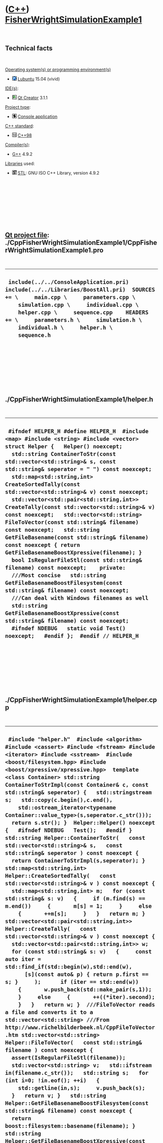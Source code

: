 
 

 

 

 

 

([C++](Cpp.md)) [FisherWrightSimulationExample1](CppFisherWrightSimulationExample1.md)
========================================================================================

 

Technical facts
---------------

 

[Operating system(s) or programming environment(s)](CppOs.md)

-   ![Lubuntu](PicLubuntu.png) [Lubuntu](CppLubuntu.md) 15.04 (vivid)

[IDE(s)](CppIde.md):

-   ![Qt Creator](PicQtCreator.png) [Qt Creator](CppQtCreator.md) 3.1.1

[Project type](CppQtProjectType.md):

-   ![console](PicConsole.png) [Console
    application](CppConsoleApplication.md)

[C++ standard](CppStandard.md):

-   ![C++98](PicCpp98.png) [C++98](Cpp98.md)

[Compiler(s)](CppCompiler.md):

-   [G++](CppGpp.md) 4.9.2

[Libraries](CppLibrary.md) used:

-   ![STL](PicStl.png) [STL](CppStl.md): GNU ISO C++ Library, version
    4.9.2

 

 

 

 

 

[Qt project file](CppQtProjectFile.md): ./CppFisherWrightSimulationExample1/CppFisherWrightSimulationExample1.pro
------------------------------------------------------------------------------------------------------------------

 

  ---------------------------------------------------------------------------------------------------------------------------------------------------------------------------------------------------------------------------------------------------------------------------------------------------------------------
  ` include(../../ConsoleApplication.pri) include(../../Libraries/BoostAll.pri)  SOURCES += \     main.cpp \     parameters.cpp \     simulation.cpp \     individual.cpp \     helper.cpp \     sequence.cpp    HEADERS += \     parameters.h \     simulation.h \     individual.h \     helper.h \     sequence.h`
  ---------------------------------------------------------------------------------------------------------------------------------------------------------------------------------------------------------------------------------------------------------------------------------------------------------------------

 

 

 

 

 

./CppFisherWrightSimulationExample1/helper.h
--------------------------------------------

 

  -----------------------------------------------------------------------------------------------------------------------------------------------------------------------------------------------------------------------------------------------------------------------------------------------------------------------------------------------------------------------------------------------------------------------------------------------------------------------------------------------------------------------------------------------------------------------------------------------------------------------------------------------------------------------------------------------------------------------------------------------------------------------------------------------------------------------------------------------------------------------------------------------------------------------------------------------------------------------------------------------------------------------------------------------------------------------------------------------------
  ` #ifndef HELPER_H #define HELPER_H  #include <map> #include <string> #include <vector>  struct Helper {   Helper() noexcept;   std::string ContainerToStr(const std::vector<std::string>& s, const std::string& seperator = " ") const noexcept;   std::map<std::string,int> CreateSortedTally(const std::vector<std::string>& v) const noexcept;   std::vector<std::pair<std::string,int>> CreateTally(const std::vector<std::string>& v) const noexcept;   std::vector<std::string> FileToVector(const std::string& filename) const noexcept;   std::string GetFileBasename(const std::string& filename) const noexcept { return GetFileBasenameBoostXpressive(filename); }   bool IsRegularFileStl(const std::string& filename) const noexcept;    private:   ///Most concise   std::string GetFileBasenameBoostFilesystem(const std::string& filename) const noexcept;   ///Can deal with Windows filenames as well   std::string GetFileBasenameBoostXpressive(const std::string& filename) const noexcept;    #ifndef NDEBUG   static void Test() noexcept;   #endif };  #endif // HELPER_H`
  -----------------------------------------------------------------------------------------------------------------------------------------------------------------------------------------------------------------------------------------------------------------------------------------------------------------------------------------------------------------------------------------------------------------------------------------------------------------------------------------------------------------------------------------------------------------------------------------------------------------------------------------------------------------------------------------------------------------------------------------------------------------------------------------------------------------------------------------------------------------------------------------------------------------------------------------------------------------------------------------------------------------------------------------------------------------------------------------------------

 

 

 

 

 

./CppFisherWrightSimulationExample1/helper.cpp
----------------------------------------------

 

  --------------------------------------------------------------------------------------------------------------------------------------------------------------------------------------------------------------------------------------------------------------------------------------------------------------------------------------------------------------------------------------------------------------------------------------------------------------------------------------------------------------------------------------------------------------------------------------------------------------------------------------------------------------------------------------------------------------------------------------------------------------------------------------------------------------------------------------------------------------------------------------------------------------------------------------------------------------------------------------------------------------------------------------------------------------------------------------------------------------------------------------------------------------------------------------------------------------------------------------------------------------------------------------------------------------------------------------------------------------------------------------------------------------------------------------------------------------------------------------------------------------------------------------------------------------------------------------------------------------------------------------------------------------------------------------------------------------------------------------------------------------------------------------------------------------------------------------------------------------------------------------------------------------------------------------------------------------------------------------------------------------------------------------------------------------------------------------------------------------------------------------------------------------------------------------------------------------------------------------------------------------------------------------------------------------------------------------------------------------------------------------------------------------------------------------------------------------------------------------------------------------------------------------------------------------------------------------------------------------------------------------------------------------------------------------------------------------------------------------------------------------------------------------------------------------------------------------------------------------------------------------------------------------------------------------------------------------------------------------------------------------------------------------------------------------------------------------------------------------------------------------------------------------------------------------------------------------------------------------------------------------------------------------------------------------------------------------------------------------------------------------------------------------------------------------------------------------------------------------------------------------------------------------------------------------------------------------------------------------------------------------------------------------------------------------------------------------------------------------------------------------------------------------------------------------------------------------------------------------------------------------------------------------------------------------------------------------------------------------------------------------------------------------------------------------------------------------------------------------------------------------------------------------------------------------------------------------------------------------------------------------------------------------------------------------------------------------------------------------------------------------------------------------------------------------------------------------------------------------------------------------------------------------------------------------------------------------------------------------------------------------------------------------------------------------------------------------------------------------------------------------------------------------------------------------------------------------------------------------------------------------------------------------------------------------------------------------------------------------------------------------------------------------------------------------------------------------------------------------------------------------------------------------------------------------------------------------------------------------------------------------------------------------------------------------------------------------------------------------------------------------------------------------------------------------------------------------------------------------------------------------------------------------------------------------------------------------------------------------------------------------------------------------------------------------------------------------------------------------------------------------------------------------------------------------------------------------------------------------------------------------------------------------------------------------------------------------------------------------------------------------------------------------------------------------------------------------------------------------------------------------------------------------------------------------------------------------------------
  ` #include "helper.h"  #include <algorithm> #include <cassert> #include <fstream> #include <iterator> #include <sstream>  #include <boost/filesystem.hpp> #include <boost/xpressive/xpressive.hpp>  template <class Container> std::string ContainerToStrImpl(const Container& c, const std::string& seperator) {   std::stringstream s;   std::copy(c.begin(),c.end(),     std::ostream_iterator<typename Container::value_type>(s,seperator.c_str()));   return s.str(); }  Helper::Helper() noexcept {   #ifndef NDEBUG   Test();   #endif }  std::string Helper::ContainerToStr(   const std::vector<std::string>& s,   const std::string& seperator ) const noexcept {   return ContainerToStrImpl(s,seperator); }   std::map<std::string,int> Helper::CreateSortedTally(   const std::vector<std::string>& v ) const noexcept {   std::map<std::string,int> m;   for (const std::string& s: v)   {     if (m.find(s) == m.end())     {       m[s] = 1;     }     else     {       ++m[s];     }   }   return m; }  std::vector<std::pair<std::string,int>> Helper::CreateTally(   const std::vector<std::string>& v ) const noexcept {   std::vector<std::pair<std::string,int>> w;   for (const std::string& s: v)   {     const auto iter = std::find_if(std::begin(w),std::end(w),       [s](const auto& p) { return p.first == s; }     );      if (iter == std::end(w))     {       w.push_back(std::make_pair(s,1));     }     else     {       ++((*iter).second);     }   }   return w; }  ///FileToVector reads a file and converts it to a std::vector<std::string> ///From http://www.richelbilderbeek.nl/CppFileToVector.htm std::vector<std::string> Helper::FileToVector(   const std::string& filename ) const noexcept {   assert(IsRegularFileStl(filename));   std::vector<std::string> v;   std::ifstream in(filename.c_str());   std::string s;   for (int i=0; !in.eof(); ++i)   {     std::getline(in,s);     v.push_back(s);   }   return v; }   std::string Helper::GetFileBasenameBoostFilesystem(const std::string& filename) const noexcept {   return boost::filesystem::basename(filename); }  std::string Helper::GetFileBasenameBoostXpressive(const std::string& filename) const noexcept {   const boost::xpressive::sregex rex     = boost::xpressive::sregex::compile(       "((.*)(/|\\\\))?([0-9A-Za-z_]*)((\\.)([A-Za-z]*))?" );   boost::xpressive::smatch what;    if( boost::xpressive::regex_match( filename, what, rex ) )   {     return what[4];   }    return ""; }   ///Determines if a filename is a regular file ///From http://www.richelbilderbeek.nl/CppIsRegularFile.htm bool Helper::IsRegularFileStl(   const std::string& filename ) const noexcept {   std::fstream f;   f.open(filename.c_str(),std::ios::in);   return f.is_open(); }  #ifndef NDEBUG void Helper::Test() noexcept {   {     static bool is_tested {false};     if (is_tested) return;     is_tested = true;   }   //CreateTally   {     const std::vector<std::string> v = { "A"};     const std::vector<std::pair<std::string,int>> m{Helper().CreateTally(v)};     assert(m.size() == 1);     assert(m[0].first == "A");     assert(m[0].second == 1);   }   {     const std::vector<std::string> v = { "A", "A" };     const std::vector<std::pair<std::string,int>> m{Helper().CreateTally(v)};     assert(m.size() == 1);     assert(m[0].first == "A");     assert(m[0].second == 2);   }   {     const std::vector<std::string> v = { "A", "B" };     const std::vector<std::pair<std::string,int>> m{Helper().CreateTally(v)};     assert(m.size() == 2);     assert(m[0].first == "A");     assert(m[0].second == 1);     assert(m[1].first == "B");     assert(m[1].second == 1);   }   {     const std::vector<std::string> v = { "B", "A", "B" };     const std::vector<std::pair<std::string,int>> m{Helper().CreateTally(v)};     assert(m.size() == 2);     assert(m[0].first == "B");     assert(m[0].second == 2);     assert(m[1].first == "A");     assert(m[1].second == 1);   }   {     assert(Helper().GetFileBasenameBoostFilesystem("") == std::string(""));     assert(Helper().GetFileBasenameBoostFilesystem("tmp.txt") == std::string("tmp"));     assert(Helper().GetFileBasenameBoostFilesystem("test_output.fas") == std::string("test_output"));     assert(Helper().GetFileBasenameBoostFilesystem("test_output_0.fas") == std::string("test_output_0"));     assert(Helper().GetFileBasenameBoostFilesystem("tmp") == std::string("tmp"));     assert(Helper().GetFileBasenameBoostFilesystem("MyFolder/tmp") == std::string("tmp"));     assert(Helper().GetFileBasenameBoostFilesystem("MyFolder/tmp.txt") == std::string("tmp"));     //assert(Helper().GetFileBasenameBoostFilesystem("MyFolder\\tmp.txt") == std::string("tmp"));     assert(Helper().GetFileBasenameBoostFilesystem("MyFolder/MyFolder/tmp") == std::string("tmp"));     assert(Helper().GetFileBasenameBoostFilesystem("MyFolder/MyFolder/tmp.txt") == std::string("tmp"));     //assert(Helper().GetFileBasenameBoostFilesystem("MyFolder/MyFolder\\tmp.txt") == std::string("tmp"));      assert(Helper().GetFileBasenameBoostXpressive("") == std::string(""));     assert(Helper().GetFileBasenameBoostXpressive("tmp.txt") == std::string("tmp"));     assert(Helper().GetFileBasenameBoostXpressive("test_output.fas") == std::string("test_output"));     assert(Helper().GetFileBasenameBoostXpressive("test_output_0.fas") == std::string("test_output_0"));     assert(Helper().GetFileBasenameBoostXpressive("tmp") == std::string("tmp"));     assert(Helper().GetFileBasenameBoostXpressive("MyFolder/tmp") == std::string("tmp"));     assert(Helper().GetFileBasenameBoostXpressive("MyFolder/tmp.txt") == std::string("tmp"));     assert(Helper().GetFileBasenameBoostXpressive("MyFolder\\tmp.txt") == std::string("tmp"));     assert(Helper().GetFileBasenameBoostXpressive("MyFolder/MyFolder/tmp") == std::string("tmp"));     assert(Helper().GetFileBasenameBoostXpressive("MyFolder/MyFolder/tmp.txt") == std::string("tmp"));     assert(Helper().GetFileBasenameBoostXpressive("MyFolder/MyFolder\\tmp.txt") == std::string("tmp"));   } } #endif`
  --------------------------------------------------------------------------------------------------------------------------------------------------------------------------------------------------------------------------------------------------------------------------------------------------------------------------------------------------------------------------------------------------------------------------------------------------------------------------------------------------------------------------------------------------------------------------------------------------------------------------------------------------------------------------------------------------------------------------------------------------------------------------------------------------------------------------------------------------------------------------------------------------------------------------------------------------------------------------------------------------------------------------------------------------------------------------------------------------------------------------------------------------------------------------------------------------------------------------------------------------------------------------------------------------------------------------------------------------------------------------------------------------------------------------------------------------------------------------------------------------------------------------------------------------------------------------------------------------------------------------------------------------------------------------------------------------------------------------------------------------------------------------------------------------------------------------------------------------------------------------------------------------------------------------------------------------------------------------------------------------------------------------------------------------------------------------------------------------------------------------------------------------------------------------------------------------------------------------------------------------------------------------------------------------------------------------------------------------------------------------------------------------------------------------------------------------------------------------------------------------------------------------------------------------------------------------------------------------------------------------------------------------------------------------------------------------------------------------------------------------------------------------------------------------------------------------------------------------------------------------------------------------------------------------------------------------------------------------------------------------------------------------------------------------------------------------------------------------------------------------------------------------------------------------------------------------------------------------------------------------------------------------------------------------------------------------------------------------------------------------------------------------------------------------------------------------------------------------------------------------------------------------------------------------------------------------------------------------------------------------------------------------------------------------------------------------------------------------------------------------------------------------------------------------------------------------------------------------------------------------------------------------------------------------------------------------------------------------------------------------------------------------------------------------------------------------------------------------------------------------------------------------------------------------------------------------------------------------------------------------------------------------------------------------------------------------------------------------------------------------------------------------------------------------------------------------------------------------------------------------------------------------------------------------------------------------------------------------------------------------------------------------------------------------------------------------------------------------------------------------------------------------------------------------------------------------------------------------------------------------------------------------------------------------------------------------------------------------------------------------------------------------------------------------------------------------------------------------------------------------------------------------------------------------------------------------------------------------------------------------------------------------------------------------------------------------------------------------------------------------------------------------------------------------------------------------------------------------------------------------------------------------------------------------------------------------------------------------------------------------------------------------------------------------------------------------------------------------------------------------------------------------------------------------------------------------------------------------------------------------------------------------------------------------------------------------------------------------------------------------------------------------------------------------------------------------------------------------------------------------------------------------------------------------------------------------------------------------

 

 

 

 

 

./CppFisherWrightSimulationExample1/individual.h
------------------------------------------------

 

  -----------------------------------------------------------------------------------------------------------------------------------------------------------------------------------------------------------------------------------------------------------------------------------------------------------------------------------------------------------------------------------------------------------------------------------------------------------------------------------------------------------------------------------------------------------------------------------------------------------------------------------------------------------------------------------------------------------------------------------------------------------------------------------------------------------
  ` #ifndef INDIVIDUAL_H #define INDIVIDUAL_H  #include <string>  struct Individual {   Individual(const std::string& dna);    std::string GetDna() const noexcept { return m_dna; }   int GetIndex() const noexcept { return m_index; }    private:   const std::string m_dna;   /// Unique index as long as there are less than (2^32)/2 Individuals   const int m_index;    /// Counter that increases when an Individual is constructed   static int sm_index;    #ifndef NDEBUG   static void Test() noexcept;   #endif };   ///Checks if different individuals have the same attributes (e.g. DNA) ///This does not take the index of the Individuals into account, as ///these are all (semi)unique bool operator==(const Individual& lhs, const Individual& rhs) noexcept;  #endif // INDIVIDUAL_H`
  -----------------------------------------------------------------------------------------------------------------------------------------------------------------------------------------------------------------------------------------------------------------------------------------------------------------------------------------------------------------------------------------------------------------------------------------------------------------------------------------------------------------------------------------------------------------------------------------------------------------------------------------------------------------------------------------------------------------------------------------------------------------------------------------------------------

 

 

 

 

 

./CppFisherWrightSimulationExample1/individual.cpp
--------------------------------------------------

 

  -----------------------------------------------------------------------------------------------------------------------------------------------------------------------------------------------------------------------------------------------------------------------------------------------------------------------------------------------------------------------------------------------------------------------------------------------------------------------------------------------
  ` #include "individual.h"  int Individual::sm_index = 0;  Individual::Individual(const std::string& dna)   : m_dna{dna},     m_index{sm_index++} //Use the previous value {   #ifndef NDEBUG   Test();   #endif }  #ifndef NDEBUG void Individual::Test() noexcept {   {     static bool is_tested {false};     if (is_tested) return;     is_tested = true;   } } #endif  bool operator==(const Individual& lhs, const Individual& rhs) noexcept {   return lhs.GetDna() == rhs.GetDna(); }`
  -----------------------------------------------------------------------------------------------------------------------------------------------------------------------------------------------------------------------------------------------------------------------------------------------------------------------------------------------------------------------------------------------------------------------------------------------------------------------------------------------

 

 

 

 

 

./CppFisherWrightSimulationExample1/main.cpp
--------------------------------------------

 

  ----------------------------------------------------------------------------------------------------------------------------------------------------------------------------------------------------------------------------------------------------------------------------------------------------------------------------------------------------------------------------------------------------------------------------------------------------------------------------------------------------------------------------------------------------------------------------------------------------------------------------------------------------------------------------------------------------------------------------------------------------------------------------------------------------------------------------------------------------------------------------------------------------------------
  ` #include <cassert> #include <fstream> #include <iostream>  #include <QFile>  #include "helper.h" #include "parameters.h" #include "simulation.h"  int main() {   //1) Read parameters from file   const int dna_length{10};   const double mutation_rate{0.01};   const int n_generations{100};   const int pop_size{100};   const int seed{42};   const Parameters parameters(     dna_length,     mutation_rate,     n_generations,     pop_size,     seed   );    //2) Run simulation   Simulation simulation(parameters);   //Loop n_generations   //const int n_generations{parameters.GetNumberOfGenerations()};   for (int i=0; i!=n_generations; ++i)   {     simulation.NextGeneration();     if (!simulation.GetSequences().empty())     {       //Only show the sequence of the first individual       std::cout << i << ": " << simulation.GetSequences()[0].GetSequence() << '\n';     }   } }`
  ----------------------------------------------------------------------------------------------------------------------------------------------------------------------------------------------------------------------------------------------------------------------------------------------------------------------------------------------------------------------------------------------------------------------------------------------------------------------------------------------------------------------------------------------------------------------------------------------------------------------------------------------------------------------------------------------------------------------------------------------------------------------------------------------------------------------------------------------------------------------------------------------------------------

 

 

 

 

 

./CppFisherWrightSimulationExample1/parameters.h
------------------------------------------------

 

  ----------------------------------------------------------------------------------------------------------------------------------------------------------------------------------------------------------------------------------------------------------------------------------------------------------------------------------------------------------------------------------------------------------------------------------------------------------------------------------------------------------------------------------------------------------------------------------------------------------------------------------------------------------------------------------------------------------------------------------------------------------------------------------------------------------------------------------------------------------------------------------------------------------------------------------------------------------------------------------------------------------------------------------------------------------------------------------------------
  ` #ifndef PARAMETERS_H #define PARAMETERS_H  #include <string>  struct Parameters {   ///Factory member function   static Parameters CreateParameters(const std::string& filename);    ///Create parameters from scratch   explicit Parameters(     const int dna_length,     const double mutation_rate,     const int n_generations,     const int pop_size,     const int seed   );    int GetDnaLength() const noexcept { return m_dna_length; }   double GetMutationRate() const noexcept { return m_mutation_rate; }   int GetNumberOfGenerations() const noexcept { return m_n_generations; }   int GetPopSize() const noexcept { return m_pop_size; }   int GetSeed() const noexcept { return m_seed; }    //void Save(const std::string& filename) const noexcept;    private:   const int m_dna_length;   const double m_mutation_rate;   const int m_n_generations;   const int m_pop_size;   const int m_seed;    #ifndef NDEBUG   static void Test() noexcept;   #endif };  std::ostream& operator<<(std::ostream& os, const Parameters& parameters);   #endif // PARAMETERS_H`
  ----------------------------------------------------------------------------------------------------------------------------------------------------------------------------------------------------------------------------------------------------------------------------------------------------------------------------------------------------------------------------------------------------------------------------------------------------------------------------------------------------------------------------------------------------------------------------------------------------------------------------------------------------------------------------------------------------------------------------------------------------------------------------------------------------------------------------------------------------------------------------------------------------------------------------------------------------------------------------------------------------------------------------------------------------------------------------------------------

 

 

 

 

 

./CppFisherWrightSimulationExample1/parameters.cpp
--------------------------------------------------

 

  ------------------------------------------------------------------------------------------------------------------------------------------------------------------------------------------------------------------------------------------------------------------------------------------------------------------------------------------------------------------------------------------------------------------------------------------------------------------------------------------------------------------------------------------------------------------------------------------------------------------------------------------------------------------------------------------------------------------------------------------------------------------------------------------------------------------------------------------------------------------------------------------------------------------------------------------------------------------------------------------------------------------------------------------------------------------------------------------------------------------------------------------------------------------------------------------------------------------------------------------------------------------------------------------------------------------------------------------------------------------------------------------------------------------------------------------------------------------------------------------------------------------------------------------------------------------------------------------------------------------------------------------------------------------------------------------------------------------------------------------------------------------------------------------------------------------------------------------------------------------------------------------------------------------------------------------------------------------------------------------------------------------------------------------------------------------------------------------------------------------------------------------------------------------------------------------------------------------------------------------------------------------------------------------------------------------------------------------------------------------------------------------------------------------------------------------------------------------------------------------------------------------------------------------------------------------------------------------------------------------------------------------------------------------------------------------------------------------------------------------------------------------------------------------------------------------------------------------------------------------------------------------------------------------------------------------------------------------------------------------------------------------------------------------------------------------------------------------------------------------------------------------------------------------------------------------------------------------------------------------------------------------------------------------------------------------------------------------------------------------------------------------------------------------------------------------------------------------------------------------------------------------------------------------------------------------------------------------------------------------------------------------------------------------------------------------------------------------------------------------------------------------------------------------------------------------------------------------------------------------------------------------------------------------------------------------------------------------------------------------------------------------------
  ` #include "parameters.h"  #include <cassert> #include <fstream> #include <stdexcept> #include <sstream>     Parameters::Parameters(   const int dna_length,   const double mutation_rate,   const int n_generations,   const int pop_size,   const int seed )   :     m_dna_length{dna_length},     m_mutation_rate{mutation_rate},     m_n_generations{n_generations},     m_pop_size{pop_size},     m_seed{seed} {   #ifndef NDEBUG   Test();   #endif    if (m_dna_length < 0)   {     std::stringstream s;     s << "Parameters::Parameters: DNA length must be positive, DNA length given: "       << m_dna_length     ;     throw std::logic_error(s.str().c_str());   }   if (m_n_generations < 0)   {     std::stringstream s;     s << "Parameters::Parameters: "       << "number of generations must be positive, "       << "number of generations supplied: "       << m_n_generations     ;     throw std::logic_error(s.str().c_str());   }   if (m_pop_size < 0)   {     std::stringstream s;     s << "Parameters::Parameters: "       << "population size must be positive, "       << "population size supplied: "       << m_pop_size     ;     throw std::logic_error(s.str().c_str());   }   if (m_seed < 0)   {     std::stringstream s;     s << "Parameters::Parameters: cannot create Parameters with seed < 0";     throw std::logic_error(s.str().c_str());   }  }  Parameters Parameters::CreateParameters(const std::string& filename) {   std::string dna_length_str{""};   int dna_length{0};   std::string mutation_rate_str{""};   double mutation_rate{0.0};   std::string n_generations_str{""};   int n_generations{0};   std::string pop_size_str{""};   int pop_size{0};   std::string seed_str{""};   int seed{0};    std::ifstream f(filename.c_str());   //TODO: Add safety is file has wrong format   f     >> dna_length_str >> dna_length     >> mutation_rate_str >> mutation_rate     >> n_generations_str >> n_generations     >> pop_size_str >> pop_size     >> seed_str >> seed   ;   const Parameters parameters(     dna_length,     mutation_rate,     n_generations,     pop_size,     seed   );   return parameters; }    #ifndef NDEBUG void Parameters::Test() noexcept {   {     static bool is_tested {false};     if (is_tested) return;     is_tested = true;   }   //Test recovery of parameters   {     const int dna_length{3495};     const double mutation_rate{0.34758};     const int n_generations{63223};     const int pop_size{2376};     const int seed{234};     Parameters p(       dna_length,       mutation_rate,       n_generations,       pop_size,       seed     );     assert(p.GetDnaLength() == dna_length);     assert(p.GetMutationRate() == mutation_rate);     assert(p.GetNumberOfGenerations() == n_generations);     assert(p.GetPopSize() == pop_size);     assert(p.GetSeed() == seed);   }   {     const int dna_length{345};     const double mutation_rate{0.34758};     const int n_generations{63223};     const int pop_size{2376};     const int seed{43};     Parameters original(       dna_length,       mutation_rate,       n_generations,       pop_size,       seed     );     const std::string filename{"tmp.txt"};     { std::ofstream f(filename.c_str()); f << original; }     const Parameters p(Parameters::CreateParameters(filename));     assert(p.GetDnaLength() == dna_length);     assert(p.GetMutationRate() == mutation_rate);     assert(p.GetNumberOfGenerations() == n_generations);     assert(p.GetPopSize() == pop_size);     assert(p.GetSeed() == seed);   } } #endif  std::ostream& operator<<(std::ostream& os, const Parameters& parameters) {   os     << "dna_length " << parameters.GetDnaLength() << '\n'     << "mutation_rate " << parameters.GetMutationRate() << '\n'     << "n_generations " << parameters.GetNumberOfGenerations() << '\n'     << "pop_size " << parameters.GetPopSize() << '\n'     << "seed " << parameters.GetSeed() << '\n'   ;   return os; }`
  ------------------------------------------------------------------------------------------------------------------------------------------------------------------------------------------------------------------------------------------------------------------------------------------------------------------------------------------------------------------------------------------------------------------------------------------------------------------------------------------------------------------------------------------------------------------------------------------------------------------------------------------------------------------------------------------------------------------------------------------------------------------------------------------------------------------------------------------------------------------------------------------------------------------------------------------------------------------------------------------------------------------------------------------------------------------------------------------------------------------------------------------------------------------------------------------------------------------------------------------------------------------------------------------------------------------------------------------------------------------------------------------------------------------------------------------------------------------------------------------------------------------------------------------------------------------------------------------------------------------------------------------------------------------------------------------------------------------------------------------------------------------------------------------------------------------------------------------------------------------------------------------------------------------------------------------------------------------------------------------------------------------------------------------------------------------------------------------------------------------------------------------------------------------------------------------------------------------------------------------------------------------------------------------------------------------------------------------------------------------------------------------------------------------------------------------------------------------------------------------------------------------------------------------------------------------------------------------------------------------------------------------------------------------------------------------------------------------------------------------------------------------------------------------------------------------------------------------------------------------------------------------------------------------------------------------------------------------------------------------------------------------------------------------------------------------------------------------------------------------------------------------------------------------------------------------------------------------------------------------------------------------------------------------------------------------------------------------------------------------------------------------------------------------------------------------------------------------------------------------------------------------------------------------------------------------------------------------------------------------------------------------------------------------------------------------------------------------------------------------------------------------------------------------------------------------------------------------------------------------------------------------------------------------------------------------------------------------------------------------------------------------------

 

 

 

 

 

./CppFisherWrightSimulationExample1/sequence.h
----------------------------------------------

 

  ------------------------------------------------------------------------------------------------------------------------------------------------------------------------------------------------------------------------------------------------------------------------------------------------------------------------------------------------------------------------------------------------------------------------------------------------------------------------------------------------------------------------------------------------------------------
  ` #ifndef SEQUENCE_H #define SEQUENCE_H  #include <string>  struct Sequence {   explicit Sequence(const std::string& description, const std::string& sequence);    const std::string& GetDescription() const noexcept { return m_description; }   const std::string& GetSequence() const noexcept { return m_sequence; }    private:   const std::string m_description;   const std::string m_sequence;    #ifndef NDEBUG   static void Test() noexcept;   #endif };  bool operator==(const Sequence& lhs, const Sequence& rhs) noexcept;  #endif // SEQUENCE_H`
  ------------------------------------------------------------------------------------------------------------------------------------------------------------------------------------------------------------------------------------------------------------------------------------------------------------------------------------------------------------------------------------------------------------------------------------------------------------------------------------------------------------------------------------------------------------------

 

 

 

 

 

./CppFisherWrightSimulationExample1/sequence.cpp
------------------------------------------------

 

  ------------------------------------------------------------------------------------------------------------------------------------------------------------------------------------------------------------------------------------------------------------------------------------------------------------------------------------------------------------------------------------------------------------------------------------------------------------------------------------------------------------------------------------------------------------------------------------------------------------------------------------------------------------------------------------------------------------------------------------------------------------------------------------------------------------------------------------------------------------------------------------------------------------------------------------------------------------------------------------------------------------------------------------------------------------------------------------------------------------------------------------------------------------------------------------------------------------------------------------------------------------------------------------------------------------------------------------------------------------------------------------------------------------------------------------------------------------------
  ` #include "sequence.h"  #include <algorithm> #include <cassert> #include <sstream> #include <stdexcept>  Sequence::Sequence(const std::string& description, const std::string& sequence)   : m_description{description},     m_sequence{sequence} {   #ifndef NDEBUG   Test();   #endif   const auto iter = std::find_if_not(     std::begin(m_sequence),     std::end(m_sequence),     [](const char c) { return c == 'A' || c == 'C' ||  c == 'G' ||  c == 'T'; }   );   if (iter != std::end(m_sequence))   {     std::stringstream s;     s << "Sequence::Sequence: sequence can only contain the characters 'A','C','G','T'";     throw std::logic_error(s.str().c_str());   } }  #ifndef NDEBUG void Sequence::Test() noexcept {   {     static bool is_tested {false};     if (is_tested) return;     is_tested = true;   }   {     const std::string description{"description"};     const std::string sequence{"ACGT"};     const Sequence s(description,sequence);     assert(s.GetDescription() == description);     assert(s.GetSequence() == sequence);   }   {     try     {       Sequence s("description","incorrect_sequence");       assert(!"Should not get here");     }     catch (std::logic_error&)     {       //Well detected!     }   } } #endif  bool operator==(const Sequence& lhs, const Sequence& rhs) noexcept {   return     lhs.GetDescription() == rhs.GetDescription()     && lhs.GetSequence() == rhs.GetSequence()   ; }`
  ------------------------------------------------------------------------------------------------------------------------------------------------------------------------------------------------------------------------------------------------------------------------------------------------------------------------------------------------------------------------------------------------------------------------------------------------------------------------------------------------------------------------------------------------------------------------------------------------------------------------------------------------------------------------------------------------------------------------------------------------------------------------------------------------------------------------------------------------------------------------------------------------------------------------------------------------------------------------------------------------------------------------------------------------------------------------------------------------------------------------------------------------------------------------------------------------------------------------------------------------------------------------------------------------------------------------------------------------------------------------------------------------------------------------------------------------------------------

 

 

 

 

 

./CppFisherWrightSimulationExample1/simulation.h
------------------------------------------------

 

  ------------------------------------------------------------------------------------------------------------------------------------------------------------------------------------------------------------------------------------------------------------------------------------------------------------------------------------------------------------------------------------------------------------------------------------------------------------------------------------------------------------------------------------------------------------------------------------------------------------------------------------------------------------------------------------------------------------------------------------------------------------------------------------------------------------------------------------------------------------------------------------------------------------------------------------------------------------------------------------------------------------------------------------------------------------------------------------------------------------------------------------------------------------------------------------------------------------------------------------------------------------------------------------------------------------------------------------------------------------------------------------------------------------------------------------------------------------------------------------------------------------------------------------------------------------------------------------------------------------------------------------------------------------------------------------------------------------------------------------------------------------------------------------------------------------------------------------------------------------------------------------------------------
  ` #ifndef SIMULATION_H #define SIMULATION_H  #include <random> #include <vector>  #include "individual.h" #include "parameters.h" #include "sequence.h"  ///Fisher-Wright simulation ///with individuals that only have DNA struct Simulation {   ///Use randomly created individuals   Simulation(     const Parameters& parameters   ) : Simulation(parameters,CreateIndividuals(parameters)) {}    ///Put in your own individuals   Simulation(     const Parameters& parameters,     const std::vector<Individual>& individuals   );    std::vector<Individual> GetCurrentGeneration() const noexcept { return m_current_generation; }    std::vector<Sequence> GetSequences() const noexcept;    //Go to the next generation   void NextGeneration() noexcept;    private:   ///The alignments created at the end of Run   //std::vector<std::string> m_alignments;   std::vector<Individual> m_current_generation;    const Parameters m_parameters;    ///Random number generator engine   std::mt19937 m_rnd_engine;    ///Create initial population of individuals with random DNA sequences   static std::vector<Individual> CreateIndividuals(     const Parameters& parameters   ) noexcept;    ///Create initial population of individuals with random DNA sequences   ///Non-const, because random numbers are used   std::vector<Individual> CreateNextGeneration(     const std::vector<Individual>& current_generation   ) noexcept;    std::string CreateMutatedDna(     const std::string& dna,     const double mutation_rate_per_base_pair   ) noexcept;    static char CreateRandomBasePair() noexcept;    static std::string CreateRandomDna(const int dna_length) noexcept;    static std::vector<Parameters> CreateTestParameters() noexcept;    double GetRandomFraction() noexcept;    #ifndef NDEBUG   static void Test() noexcept;   #endif };  #endif // SIMULATION_H`
  ------------------------------------------------------------------------------------------------------------------------------------------------------------------------------------------------------------------------------------------------------------------------------------------------------------------------------------------------------------------------------------------------------------------------------------------------------------------------------------------------------------------------------------------------------------------------------------------------------------------------------------------------------------------------------------------------------------------------------------------------------------------------------------------------------------------------------------------------------------------------------------------------------------------------------------------------------------------------------------------------------------------------------------------------------------------------------------------------------------------------------------------------------------------------------------------------------------------------------------------------------------------------------------------------------------------------------------------------------------------------------------------------------------------------------------------------------------------------------------------------------------------------------------------------------------------------------------------------------------------------------------------------------------------------------------------------------------------------------------------------------------------------------------------------------------------------------------------------------------------------------------------------------

 

 

 

 

 

./CppFisherWrightSimulationExample1/simulation.cpp
--------------------------------------------------

 

  ---------------------------------------------------------------------------------------------------------------------------------------------------------------------------------------------------------------------------------------------------------------------------------------------------------------------------------------------------------------------------------------------------------------------------------------------------------------------------------------------------------------------------------------------------------------------------------------------------------------------------------------------------------------------------------------------------------------------------------------------------------------------------------------------------------------------------------------------------------------------------------------------------------------------------------------------------------------------------------------------------------------------------------------------------------------------------------------------------------------------------------------------------------------------------------------------------------------------------------------------------------------------------------------------------------------------------------------------------------------------------------------------------------------------------------------------------------------------------------------------------------------------------------------------------------------------------------------------------------------------------------------------------------------------------------------------------------------------------------------------------------------------------------------------------------------------------------------------------------------------------------------------------------------------------------------------------------------------------------------------------------------------------------------------------------------------------------------------------------------------------------------------------------------------------------------------------------------------------------------------------------------------------------------------------------------------------------------------------------------------------------------------------------------------------------------------------------------------------------------------------------------------------------------------------------------------------------------------------------------------------------------------------------------------------------------------------------------------------------------------------------------------------------------------------------------------------------------------------------------------------------------------------------------------------------------------------------------------------------------------------------------------------------------------------------------------------------------------------------------------------------------------------------------------------------------------------------------------------------------------------------------------------------------------------------------------------------------------------------------------------------------------------------------------------------------------------------------------------------------------------------------------------------------------------------------------------------------------------------------------------------------------------------------------------------------------------------------------------------------------------------------------------------------------------------------------------------------------------------------------------------------------------------------------------------------------------------------------------------------------------------------------------------------------------------------------------------------------------------------------------------------------------------------------------------------------------------------------------------------------------------------------------------------------------------------------------------------------------------------------------------------------------------------------------------------------------------------------------------------------------------------------------------------------------------------------------------------------------------------------------------------------------------------------------------------------------------------------------------------------------------------------------------------------------------------------------------------------------------------------------------------------------------------------------------------------------------------------------------------------------------------------------------------------------------------------------------------------------------------------------------------------------------------------------------------------------------------------------------------------------------------------------------------------------------------------------------------------------------------------------------------------------------------------------------------------------------------------------------------------------------------------------------------------------------------------------------------------------------------------------------------------------------------------------------------------------------------------------------------------------------------------------------------------------------
  ` #include "simulation.h"  #include <algorithm> #include <cassert> #include <fstream> #include <iterator> #include <sstream>  #include <boost/numeric/conversion/cast.hpp>  #include "individual.h"  Simulation::Simulation(   const Parameters& parameters,   const std::vector<Individual>& individuals )   : m_current_generation{individuals},     m_parameters{parameters},     m_rnd_engine{static_cast<unsigned int>(parameters.GetSeed())} {   #ifndef NDEBUG   Test();   #endif    assert(m_parameters.GetPopSize()     == static_cast<int>(m_current_generation.size())   ); }  std::vector<Individual> Simulation::CreateIndividuals(   const Parameters& parameters ) noexcept {   //Create parameters.GetPopSize() individuals   // with DNA length of parameters.GetDnaLength()   std::vector<Individual> v;   const int dna_length{parameters.GetDnaLength()};   std::generate_n(     std::back_inserter(v),     parameters.GetPopSize(),     [dna_length]() { return CreateRandomDna(dna_length); }   );    assert(v.empty()     || parameters.GetDnaLength() == static_cast<int>(v[0].GetDna().size())   );   assert(parameters.GetPopSize()     == static_cast<int>(v.size())   );   return v; }   std::vector<Individual> Simulation::CreateNextGeneration(   const std::vector<Individual>& current_generation   ) noexcept {   std::vector<Individual> next_generation;    const int n{m_parameters.GetPopSize()};   for (int i=0; i!=n; ++i)   {     const int index = std::rand() % n;     assert(index >= 0);     assert(index < static_cast<int>(current_generation.size()));     const Individual& parent{current_generation[index]};     const Individual kid(       CreateMutatedDna(         parent.GetDna(),         m_parameters.GetMutationRate()       )     );     next_generation.push_back(kid);   }   return next_generation; }  std::string Simulation::CreateMutatedDna(   const std::string& dna,   const double mutation_rate_per_base_pair ) noexcept {   //Go through all nucleotides,   //overwrite with a random base pair by chance   //(note: the might result in an A being overwritten by an A)   std::string next_dna{dna};   const int sz{static_cast<int>(dna.size())};   for (int i=0; i!=sz; ++i)   {     const double p{GetRandomFraction()};     if (p < mutation_rate_per_base_pair)     {       assert(i >= 0);       assert(i < static_cast<int>(next_dna.size()));       next_dna[i] = CreateRandomBasePair();     }   }   return next_dna; }  char Simulation::CreateRandomBasePair() noexcept {   switch (std::rand() % 4)   {     case 0: return 'A';     case 1: return 'C';     case 2: return 'G';     case 3: return 'T';   }   assert(!"Should not get here"); }  std::string Simulation::CreateRandomDna(   const int dna_length ) noexcept {   std::string s(dna_length,0);   std::generate(std::begin(s),std::end(s),CreateRandomBasePair);   return s; }  std::vector<Parameters> Simulation::CreateTestParameters() noexcept {   std::vector<Parameters> v;   //0: shortest interesting simulation   v.push_back(     Parameters(       1,   //dna_length       0.0, //mutation_rate       1,   //n_generations       1,   //pop_size       42   //seed     )   );   //Bash at simulation by adding zero-length parameters   for (int i=0; i!=8; ++i)   {     v.push_back(       Parameters(         i & 1, //dna_length         0.0,   //mutation_rate         i & 2, //n_generations         i & 4, //pop_size         42     //seed       )     );   }   return v; }  std::vector<Sequence> Simulation::GetSequences() const noexcept {   std::vector<Sequence> alignments;    std::transform(     std::begin(m_current_generation),     std::end(m_current_generation),     std::back_inserter(alignments),     [](const Individual& i)     {       const std::string description = std::to_string(i.GetIndex());       assert(std::stoi(description) == i.GetIndex());       return Sequence(description,i.GetDna());     }   );    return alignments; }  double Simulation::GetRandomFraction() noexcept {   static std::uniform_real_distribution<double> d(0.0,1.0);   //The random value x gets drawn here   const double f{d(m_rnd_engine)};    assert(f >= 0.0);   assert(f <= 1.0);   return f; }  void Simulation::NextGeneration() noexcept {   m_current_generation =     CreateNextGeneration(m_current_generation)   ;   assert(m_parameters.GetPopSize()     == static_cast<int>(m_current_generation.size())   ); }  #ifndef NDEBUG void Simulation::Test() noexcept {   {     static bool is_tested = false;     if (is_tested) return;     is_tested = true;   }   //Create random DNA   {     const int dna_length{3};     const std::string dna{CreateRandomDna(dna_length)};     assert(dna_length == static_cast<int>(dna.size()));   }   for (const auto parameters: CreateTestParameters())   {     //Run simulation     Simulation simulation(parameters);     const int n_generations{parameters.GetNumberOfGenerations()};     for (int i=0; i!=n_generations; ++i)     {       simulation.NextGeneration();     }      //Sample the alignments     const std::vector<Sequence> alignments{       simulation.GetSequences()     };     assert(parameters.GetPopSize() == static_cast<int>(alignments.size()));   }   //If mutation rate is zero, a population of one individuals remains the same   {     const int dna_length{10000};     const int n_generations{100};     const Parameters p(dna_length,0.0,n_generations,1,42);     const Individual i(CreateRandomDna(dna_length));     std::vector<Individual> is;     is.push_back(i);     Simulation s(p,is);     for (int i=0; i!=n_generations; ++i) { s.NextGeneration(); }     assert(s.GetCurrentGeneration() == is);   } } #endif`
  ---------------------------------------------------------------------------------------------------------------------------------------------------------------------------------------------------------------------------------------------------------------------------------------------------------------------------------------------------------------------------------------------------------------------------------------------------------------------------------------------------------------------------------------------------------------------------------------------------------------------------------------------------------------------------------------------------------------------------------------------------------------------------------------------------------------------------------------------------------------------------------------------------------------------------------------------------------------------------------------------------------------------------------------------------------------------------------------------------------------------------------------------------------------------------------------------------------------------------------------------------------------------------------------------------------------------------------------------------------------------------------------------------------------------------------------------------------------------------------------------------------------------------------------------------------------------------------------------------------------------------------------------------------------------------------------------------------------------------------------------------------------------------------------------------------------------------------------------------------------------------------------------------------------------------------------------------------------------------------------------------------------------------------------------------------------------------------------------------------------------------------------------------------------------------------------------------------------------------------------------------------------------------------------------------------------------------------------------------------------------------------------------------------------------------------------------------------------------------------------------------------------------------------------------------------------------------------------------------------------------------------------------------------------------------------------------------------------------------------------------------------------------------------------------------------------------------------------------------------------------------------------------------------------------------------------------------------------------------------------------------------------------------------------------------------------------------------------------------------------------------------------------------------------------------------------------------------------------------------------------------------------------------------------------------------------------------------------------------------------------------------------------------------------------------------------------------------------------------------------------------------------------------------------------------------------------------------------------------------------------------------------------------------------------------------------------------------------------------------------------------------------------------------------------------------------------------------------------------------------------------------------------------------------------------------------------------------------------------------------------------------------------------------------------------------------------------------------------------------------------------------------------------------------------------------------------------------------------------------------------------------------------------------------------------------------------------------------------------------------------------------------------------------------------------------------------------------------------------------------------------------------------------------------------------------------------------------------------------------------------------------------------------------------------------------------------------------------------------------------------------------------------------------------------------------------------------------------------------------------------------------------------------------------------------------------------------------------------------------------------------------------------------------------------------------------------------------------------------------------------------------------------------------------------------------------------------------------------------------------------------------------------------------------------------------------------------------------------------------------------------------------------------------------------------------------------------------------------------------------------------------------------------------------------------------------------------------------------------------------------------------------------------------------------------------------------------------------------------------------------------------------------------------------------------------

 

 

 

 

 

 

This page has been created by the [tool](Tools.md)
[CodeToHtml](ToolCodeToHtml.md)
